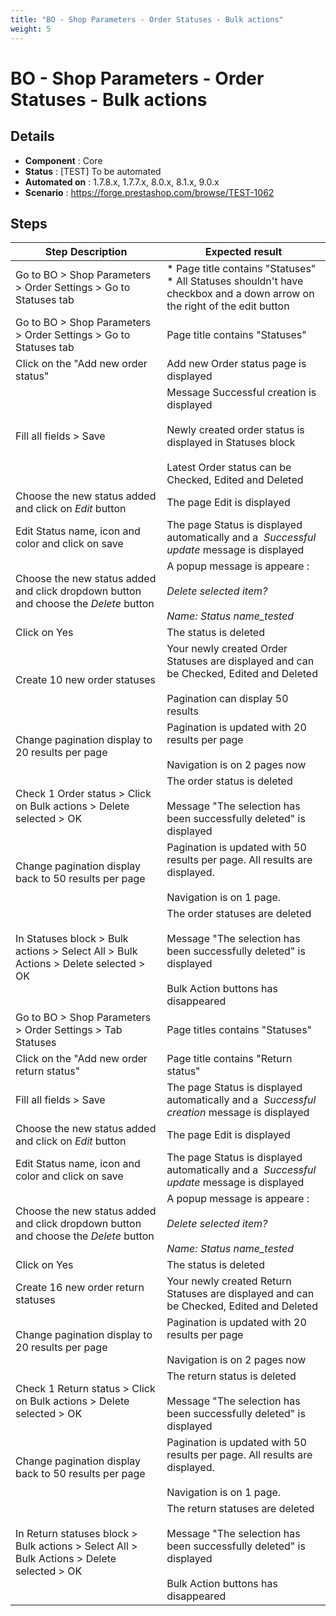 ```yaml
---
title: "BO - Shop Parameters - Order Statuses - Bulk actions"
weight: 5
---
```


# BO - Shop Parameters - Order Statuses - Bulk actions
## Details
* **Component** : Core
* **Status** : [TEST] To be automated
* **Automated on** : 1.7.8.x, 1.7.7.x, 8.0.x, 8.1.x, 9.0.x
* **Scenario** : https://forge.prestashop.com/browse/TEST-1062

## Steps
| Step Description | Expected result |
| ----- | ----- |
| Go to BO > Shop Parameters  > Order Settings > Go to Statuses tab | * Page title contains "Statuses"<br> * All Statuses shouldn't have checkbox and a down arrow on the right of the edit button |
| Go to BO > Shop Parameters  > Order Settings > Go to Statuses tab | Page title contains "Statuses" |
| Click on the "Add new order status" | Add new Order status page is displayed |
| Fill all fields > Save | Message Successful creation is displayed<br><br>Newly created order status is displayed in Statuses block<br><br>Latest Order status can be Checked, Edited and Deleted |
| Choose the new status added and click on _*Edit*_ button | The page Edit is displayed |
| Edit Status name, icon and color and click on save | The page Status is displayed automatically and a  *_Successful update_* message is displayed |
| Choose the new status added and click dropdown button and choose the _*Delete*_ button | A popup message is appeare :<br><br>_Delete selected item?_<br><br>_Name: Status name_tested_ |
| Click on Yes | The status is deleted |
| Create 10 new order statuses | Your newly created Order Statuses are displayed and can be Checked, Edited and Deleted<br><br>Pagination can display 50 results |
| Change pagination display to 20 results per page | Pagination is updated with 20 results per page<br><br>Navigation is on 2 pages now |
| Check 1 Order status > Click on Bulk actions > Delete selected > OK | The order status is deleted<br><br>Message "The selection has been successfully deleted" is displayed |
| Change pagination display back to 50 results per page | Pagination is updated with 50 results per page. All results are displayed.<br><br>Navigation is on 1 page. |
| In Statuses block > Bulk actions > Select All > Bulk Actions > Delete selected > OK | The order statuses are deleted<br><br>Message "The selection has been successfully deleted" is displayed<br><br>Bulk Action buttons has disappeared |
| Go to BO > Shop Parameters > Order Settings > Tab Statuses | Page titles contains "Statuses" |
| Click on the "Add new order return status" | Page title contains "Return status" |
| Fill all fields > Save | The page Status is displayed automatically and a  *_Successful creation_* message is displayed |
| Choose the new status added and click on _*Edit*_ button | The page Edit is displayed |
| Edit Status name, icon and color and click on save | The page Status is displayed automatically and a  *_Successful update_* message is displayed |
| Choose the new status added and click dropdown button and choose the _*Delete*_ button | A popup message is appeare :<br><br>_Delete selected item?_<br><br>_Name: Status name_tested_ |
| Click on Yes | The status is deleted |
| Create 16 new order return statuses | Your newly created Return Statuses are displayed and can be Checked, Edited and Deleted |
| Change pagination display to 20 results per page | Pagination is updated with 20 results per page<br><br>Navigation is on 2 pages now |
| Check 1 Return status > Click on Bulk actions > Delete selected > OK | The return status is deleted<br><br>Message "The selection has been successfully deleted" is displayed |
| Change pagination display back to 50 results per page | Pagination is updated with 50 results per page. All results are displayed.<br><br>Navigation is on 1 page. |
| In Return statuses block > Bulk actions > Select All > Bulk Actions > Delete selected > OK | The return statuses are deleted<br><br>Message "The selection has been successfully deleted" is displayed<br><br>Bulk Action buttons has disappeared |
